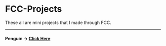 # FCC-Projects
These all are mini projects that I made through FCC.
<hr>

#### Penguin ->  [Click Here](https://sachin-me.github.io/FCC-Projects/Penguin/penguin.html)

